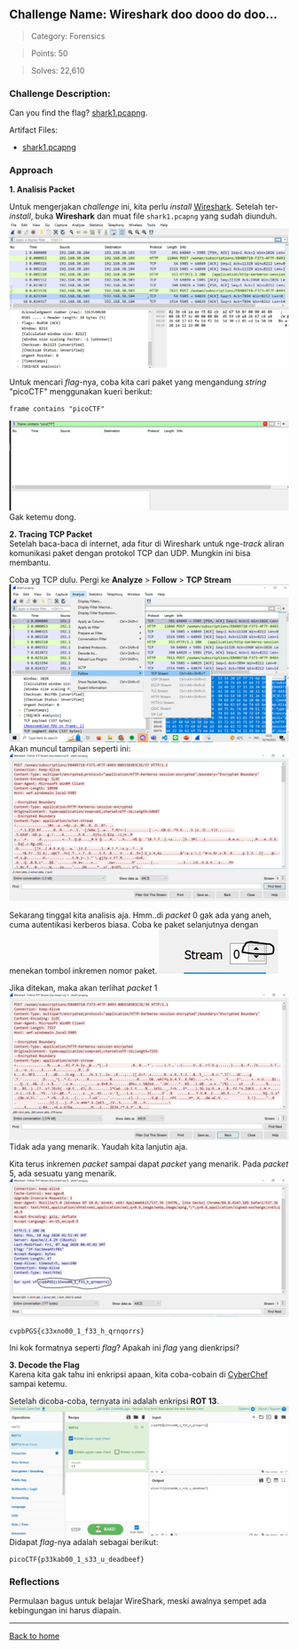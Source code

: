 ## Challenge Name: Wireshark doo dooo do doo...
>Category: Forensics

>Points: 50

>Solves: 22,610

### Challenge Description: 

Can you find the flag? [shark1.pcapng](https://mercury.picoctf.net/static/b44842413a0834f4a3619e5f5e629d05/shark1.pcapng).

Artifact Files:
* [shark1.pcapng](https://mercury.picoctf.net/static/b44842413a0834f4a3619e5f5e629d05/shark1.pcapng)

### Approach
**1. Analisis Packet**

Untuk mengerjakan _challenge_ ini, kita perlu _install_ [Wireshark](https://www.wireshark.org/). Setelah ter-_install_, buka **Wireshark** dan muat file ``shark1.pcapng`` yang sudah diunduh.
![loaded packet](images/Wireshark%20doo%20dooo%20do%20doo...-1.JPG)

Untuk mencari _flag_-nya, coba kita cari paket yang mengandung _string_ "picoCTF" menggunakan kueri berikut:
```
frame contains "picoCTF"
```
![search result](images/Wireshark%20doo%20dooo%20do%20doo...-2.JPG)
Gak ketemu dong.

**2. Tracing TCP Packet**  
Setelah baca-baca di internet, ada fitur di Wireshark untuk nge-_track_ aliran komunikasi paket dengan protokol TCP dan UDP. Mungkin ini bisa membantu.

Coba yg TCP dulu. Pergi ke **Analyze** > **Follow** > **TCP Stream**
![start tracking TCP](images/Wireshark%20doo%20dooo%20do%20doo...-3.png)
Akan muncul tampilan seperti ini:
![follow](images/Wireshark%20doo%20dooo%20do%20doo...-4.JPG)

Sekarang tinggal kita analisis aja.
Hmm..di _packet_ 0 gak ada yang aneh, cuma autentikasi kerberos biasa. Coba ke paket selanjutnya dengan menekan tombol inkremen nomor paket.
![increment](images/Wireshark%20doo%20dooo%20do%20doo...-5.JPG)

Jika ditekan, maka akan terlihat _packet_ 1
![packet 1](images/Wireshark%20doo%20dooo%20do%20doo...-6.JPG)
Tidak ada yang menarik. Yaudah kita lanjutin aja.

Kita terus inkremen _packet_ sampai dapat _packet_ yang menarik. Pada _packet_ 5, ada sesuatu yang menarik.
![sus packey](images/Wireshark%20doo%20dooo%20do%20doo...-7.JPG)
```
cvpbPGS{c33xno00_1_f33_h_qrnqorrs}
```
Ini kok formatnya seperti _flag_? Apakah ini _flag_ yang dienkripsi?

**3. Decode the Flag**  
Karena kita gak tahu ini enkripsi apaan, kita coba-cobain di [CyberChef](https://gchq.github.io/CyberChef) sampai ketemu.

Setelah dicoba-coba, ternyata ini adalah enkripsi **ROT 13**.
![rot 13 flag](images/Wireshark%20doo%20dooo%20do%20doo...-8.JPG)
Didapat _flag_-nya adalah sebagai berikut:
```
picoCTF{p33kab00_1_s33_u_deadbeef}
```

### Reflections
Permulaan bagus untuk belajar WireShark, meski awalnya sempet ada kebingungan ini harus diapain.
  

---
[Back to home](../Readme.md)
